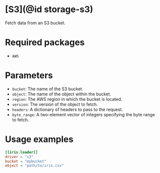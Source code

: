 # [S3](@id storage-s3)

Fetch data from an S3 bucket.

# Required packages

  * `AWS`

# Parameters

  * `bucket`: The name of the S3 bucket.
  * `object`: The name of the object within the bucket.
  * `region`: The AWS region in which the bucket is located.
  * `version`: The version of the object to fetch.
  * `headers`: A dictionary of headers to pass to the request.
  * `byte_range`: A two-element vector of integers specifying the byte range to fetch.

# Usage examples

```toml
[[iris.loader]]
driver = "s3"
bucket = "mybucket"
object = "path/to/iris.csv"
```


